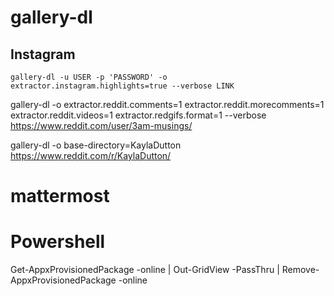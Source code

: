 # gallery-dl
## Instagram 
```
gallery-dl -u USER -p 'PASSWORD' -o extractor.instagram.highlights=true --verbose LINK
```
gallery-dl -o extractor.reddit.comments=1 extractor.reddit.morecomments=1 extractor.reddit.videos=1 extractor.redgifs.format=1 --verbose https://www.reddit.com/user/3am-musings/

gallery-dl -o base-directory=KaylaDutton https://www.reddit.com/r/KaylaDutton/

# mattermost

# Powershell
Get-AppxProvisionedPackage -online | Out-GridView -PassThru | Remove-AppxProvisionedPackage -online